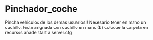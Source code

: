 # Pinchador_coche
Pincha vehiculos de los demas usuarios!! Nesesario tener en mano un cuchillo. tecla asignada con cuchillo en mano (E)
coloque la carpeta en recursos
añade start a server.cfg
